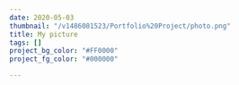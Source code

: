```yaml
---
date: 2020-05-03
thumbnail: "/v1486081523/Portfolio%20Project/photo.png"
title: My picture
tags: []
project_bg_color: "#FF0000"
project_fg_color: "#000000"

---
```

